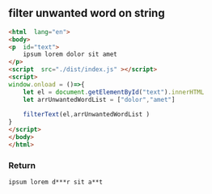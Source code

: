 ## filter unwanted word on string

```html
<html  lang="en">
<body>
<p  id="text">
	ipsum lorem dolor sit amet
</p>
<script  src="./dist/index.js" ></script>
<script>
window.onload = ()=>{
	let el = document.getElementById("text").innerHTML
	let arrUnwantedWordList = ["dolor","amet"]
	
	filterText(el,arrUnwantedWordList )
}
</script>
</body>
</html>
```
### Return
```
ipsum lorem d***r sit a**t
```
